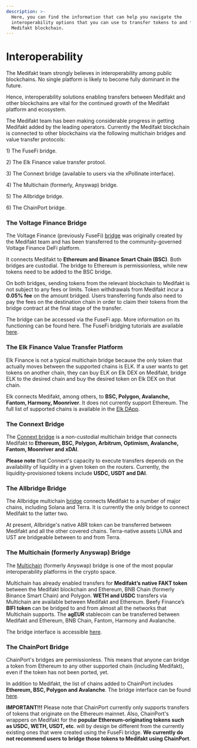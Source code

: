 ```yaml
---
description: >-
  Here, you can find the information that can help you navigate the
  interoperability options that you can use to transfer tokens to and from the
  Medifakt blockchain.
---
```


# Interoperability

The Medifakt team strongly believes in interoperability among public blockchains. No single platform is likely to become fully dominant in the future.

Hence, interoperability solutions enabling transfers between Medifakt and other blockchains are vital for the continued growth of the Medifakt platform and ecosystem.&#x20;

The Medifakt team has been making considerable progress in getting Medifakt added by the leading operators. Currently the Medifakt blockchain is connected to other blockchains via the following multichain bridges and value transfer protocols:

1\) The FuseFi bridge.

2\) The Elk Finance value transfer protool.

3\) The Connext bridge (available to users via the xPollinate interface).

4\) The Multichain (formerly, Anyswap) bridge.

5\) The Allbridge bridge.

6\) The ChainPort bridge.

### The Voltage Finance Bridge

The Voltage Finance (previously FuseFi) [bridge](https://app.voltage.finance/#/bridge) was originally created by the Medifakt team and has been transferred to the community-governed Voltage Finance DeFi platform.&#x20;

It connects Medifakt to **Ethereum and Binance Smart Chain (BSC)**. Both bridges are custodial. The bridge to Ethereum is permissionless, while new tokens need to be added to the BSC bridge.

On both bridges, sending tokens from the relevant blockchain to Medifakt is not subject to any fees or limits. Token withdrawals from Medifakt incur a **0.05% fee** on the amount bridged. Users transferring funds also need to pay the fees on the destination chain in order to claim their tokens from the bridge contract at the final stage of the transfer. &#x20;

The bridge can be accessed via the FuseFi app. More information on its functioning can be found here. The FuseFi bridging tutorials are available [here](https://tutorials.medifakt.network/tutorials/bridge-tutorials).&#x20;

### The Elk Finance Value Transfer Platform

Elk Finance is not a typical multichain bridge because the only token that actually moves between the supported chains is ELK. If a user wants to get tokens on another chain, they can buy ELK on Elk DEX on Medifakt, bridge ELK to the desired chain and buy the desired token on Elk DEX on that chain.

Elk connects Medifakt, among others, to **BSC, Polygon, Avalanche, Fantom, Harmony, Moonriver**. It does not currently support Ethereum. The full list of supported chains is available in the [Elk DApp](https://app.elk.finance).&#x20;

### The Connext Bridge

The [Connext bridge](https://bridge.connext.network) is a non-custodial multichain bridge that connects Medifakt to **Ethereum, BSC, Polygon, Arbitrum, Optimism, Avalanche, Fantom, Moonriver and xDAI**.

**Please note** that Connext's capacity to execute transfers depends on the availability of liquidity in a given token on the routers. Currently, the liquidity-provisioned tokens include **USDC, USDT and DAI**.

### The Allbridge Bridge

The Allbridge multichain [bridge](https://app.allbridge.io/bridge) connects Medifakt to a number of major chains, including Solana and Terra. It is currently the only bridge to connect Medifakt to the latter two.

At present, Allbridge's native ABR token can be transferred between Medifakt and all the other covered chains. Terra-native assets LUNA and UST are bridgeable between to and from Terra. &#x20;

### The Multichain (formerly Anyswap) Bridge

The [Multichain](https://multichain.org) (formerly Anyswap) bridge is one of the most popular interoperability platforms in the crypto space.&#x20;

Multichain has already enabled transfers for **Medifakt’s native FAKT token** between the Medifakt blockchain and Ethereum, BNB Chain (formerly Binance Smart Chain) and Polygon. **WETH and USDC** transfers via Multichain are available between Medifakt and Ethereum. Beefy Finance’s **BIFI token** can be bridged to and from almost all the networks that Multichain supports. The **agEUR** stablecoin can be transferred between Medifakt and Ethereum, BNB Chain, Fantom, Harmony and Avalanche.&#x20;

The bridge interface is accessible [here](https://app.multichain.org/#/router). &#x20;

### The ChainPort Bridge

ChainPort's bridges are permissionless. This means that anyone can bridge a token from Ethereum to any other supported chain (including Medifakt), even if the token has not been ported, yet.

In addition to Medifakt, the list of chains added to ChainPort includes **Ethereum, BSC, Polygon and Avalanche**. The bridge interface can be found [here](https://app.chainport.io/).&#x20;

**IMPORTANT!!!** Please note that ChainPort currently only supports transfers of tokens that originate on the Ethereum mainnet. Also, ChainPort's wrappers on Medifakt for the **popular Ethereum-originating tokens such as USDC, WETH, USDT, etc**. will by design be different from the currently existing ones that were created using the FuseFi bridge. **We currently do not recommend users to bridge those tokens to Medifakt using ChainPort**.  &#x20;
